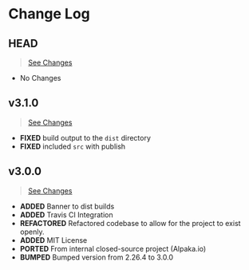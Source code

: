 # Change Log

## HEAD

> [See Changes](https://github.com/alpakaio/domkit/compare/v3.1.0...master)

* No Changes

## v3.1.0

> [See Changes](https://github.com/alpakaio/domkit/compare/v3.0.0...v3.1.0)

* **FIXED** build output to the `dist` directory
* **FIXED** included `src` with publish

## v3.0.0

> [See Changes](https://github.com/alpakaio/domkit/fd0ec4b9c3156fcb2e639e8259a5c35807f26f3f...master)

* **ADDED** Banner to dist builds
* **ADDED** Travis CI Integration
* **REFACTORED** Refactored codebase to allow for the project to exist openly.
* **ADDED** MIT License
* **PORTED** From internal closed-source project (Alpaka.io)
* **BUMPED** Bumped version from 2.26.4 to 3.0.0
